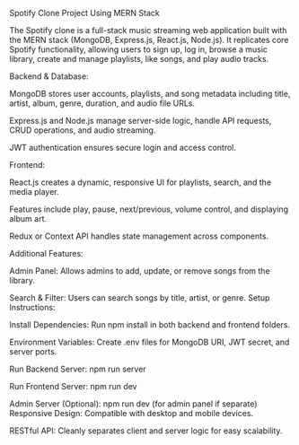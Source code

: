 Spotify Clone Project Using MERN Stack

The Spotify clone is a full-stack music streaming web application built with the MERN stack (MongoDB, Express.js, React.js, Node.js). It replicates core Spotify functionality, allowing users to sign up, log in, browse a music library, create and manage playlists, like songs, and play audio tracks.

Backend & Database:

MongoDB stores user accounts, playlists, and song metadata including title, artist, album, genre, duration, and audio file URLs.

Express.js and Node.js manage server-side logic, handle API requests, CRUD operations, and audio streaming.

JWT authentication ensures secure login and access control.

Frontend:

React.js creates a dynamic, responsive UI for playlists, search, and the media player.

Features include play, pause, next/previous, volume control, and displaying album art.

Redux or Context API handles state management across components.

Additional Features:

Admin Panel: Allows admins to add, update, or remove songs from the library.

Search & Filter: Users can search songs by title, artist, or genre.
Setup Instructions:

Install Dependencies: Run npm install in both backend and frontend folders.

Environment Variables: Create .env files for MongoDB URI, JWT secret, and server ports.

Run Backend Server: npm run server

Run Frontend Server: npm run dev

Admin Server (Optional): npm run dev (for admin panel if separate)
Responsive Design: Compatible with desktop and mobile devices.

RESTful API: Cleanly separates client and server logic for easy scalability.
